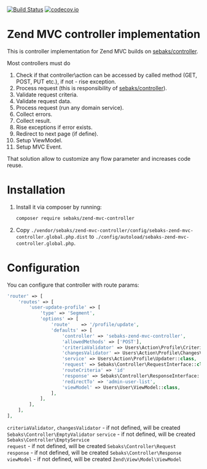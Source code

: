 [![Build Status](https://travis-ci.org/sebaks/zend-mvc-controller.svg?branch=master)](https://travis-ci.org/sebaks/zend-mvc-controller)
[![codecov.io](http://codecov.io/github/sebaks/zend-mvc-controller/coverage.svg?branch=master)](http://codecov.io/github/sebaks/zend-mvc-controller?branch=master)

# Zend MVC controller implementation
This is controller implementation for Zend MVC builds on [sebaks/controller](https://github.com/sebaks/controller).

Most controllers must do
1. Check if that controller\action can be accessed by called method (GET, POST, PUT etc.), if not - rise exception.
2. Process request (this is responsibility of [sebaks/controller](https://github.com/sebaks/controller)).
  1. Validate request criteria.
  2. Validate request data.
  3. Process request (run any domain service).
  4. Collect errors.
  5. Collect result.
3. Rise exceptions if error exists.
4. Redirect to next page (if define).
5. Setup ViewModel.
6. Setup MVC Event.

That solution allow to customize any flow parameter and increases code reuse.

Installation
============

1. Install it via composer by running:

   ```sh
   composer require sebaks/zend-mvc-controller
   ```
2. Copy `./vendor/sebaks/zend-mvc-controller/config/sebaks-zend-mvc-controller.global.php.dist` to
   `./config/autoload/sebaks-zend-mvc-controller.global.php`.

Configuration
============
You can configure that controller with route params:
```php
'router' => [
    'routes' => [
        'user-update-profile' => [
            'type' => 'Segment',
            'options' => [
                'route'    => '/profile/update',
                'defaults' => [
                    'controller' => 'sebaks-zend-mvc-controller',
                    'allowedMethods' => ['POST'],
                    'criteriaValidator' => Users\Action\Profile\CriteriaValidator::class,
                    'changesValidator' => Users\Action\Profile\ChangesValidator::class,
                    'service' => Users\Action\Profile\Updater::class,
                    'request' => Sebaks\Controller\RequestInterface::class,
                    'routeCriteria' => 'id'
                    'response' => Sebaks\Controller\ResponseInterface::class,
                    'redirectTo' => 'admin-user-list',
                    'viewModel' => Users\User\ViewModel::class,
                ],
            ],
        ],
    ],
],
```

`criteriaValidator`, `changesValidator` - if not defined, will be created `Sebaks\Controller\EmptyValidator`
`service` - if not defined, will be created `Sebaks\Controller\EmptyService`  
`request` - if not defined, will be created `Sebaks\Controller\Request`  
`response` - if not defined, will be created `Sebaks\Controller\Response`  
`viewModel` - if not defined, will be created `Zend\View\Model\ViewModel`  
